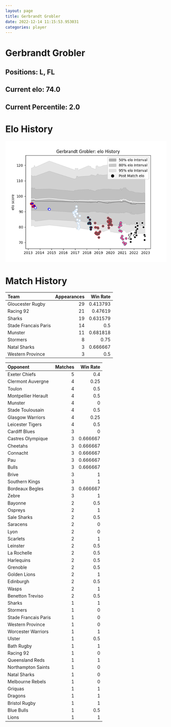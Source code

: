 ```yaml
---  
layout: page  
title: Gerbrandt Grobler  
date: 2022-12-14 11:15:53.953031  
categories: player  
---
```

# Gerbrandt Grobler

## Positions: L, FL

## Current elo: 74.0

## Current Percentile: 2.0

# Elo History


![elo history](history_GerbrandtGrobler.png)
# Match History


| Team                 |   Appearances |   Win Rate |
|:---------------------|--------------:|-----------:|
| Gloucester Rugby     |            29 |   0.413793 |
| Racing 92            |            21 |   0.47619  |
| Sharks               |            19 |   0.631579 |
| Stade Francais Paris |            14 |   0.5      |
| Munster              |            11 |   0.681818 |
| Stormers             |             8 |   0.75     |
| Natal Sharks         |             3 |   0.666667 |
| Western Province     |             3 |   0.5      |

| Opponent             |   Matches |   Win Rate |
|:---------------------|----------:|-----------:|
| Exeter Chiefs        |         5 |   0.4      |
| Clermont Auvergne    |         4 |   0.25     |
| Toulon               |         4 |   0.5      |
| Montpellier Herault  |         4 |   0.5      |
| Munster              |         4 |   0        |
| Stade Toulousain     |         4 |   0.5      |
| Glasgow Warriors     |         4 |   0.25     |
| Leicester Tigers     |         4 |   0.5      |
| Cardiff Blues        |         3 |   0        |
| Castres Olympique    |         3 |   0.666667 |
| Cheetahs             |         3 |   0.666667 |
| Connacht             |         3 |   0.666667 |
| Pau                  |         3 |   0.666667 |
| Bulls                |         3 |   0.666667 |
| Brive                |         3 |   1        |
| Southern Kings       |         3 |   1        |
| Bordeaux Begles      |         3 |   0.666667 |
| Zebre                |         3 |   1        |
| Bayonne              |         2 |   0.5      |
| Ospreys              |         2 |   1        |
| Sale Sharks          |         2 |   0.5      |
| Saracens             |         2 |   0        |
| Lyon                 |         2 |   0        |
| Scarlets             |         2 |   1        |
| Leinster             |         2 |   0.5      |
| La Rochelle          |         2 |   0.5      |
| Harlequins           |         2 |   0.5      |
| Grenoble             |         2 |   0.5      |
| Golden Lions         |         2 |   1        |
| Edinburgh            |         2 |   0.5      |
| Wasps                |         2 |   1        |
| Benetton Treviso     |         2 |   0.5      |
| Sharks               |         1 |   1        |
| Stormers             |         1 |   0        |
| Stade Francais Paris |         1 |   0        |
| Western Province     |         1 |   0        |
| Worcester Warriors   |         1 |   1        |
| Ulster               |         1 |   0.5      |
| Bath Rugby           |         1 |   1        |
| Racing 92            |         1 |   0        |
| Queensland Reds      |         1 |   1        |
| Northampton Saints   |         1 |   0        |
| Natal Sharks         |         1 |   0        |
| Melbourne Rebels     |         1 |   0        |
| Griquas              |         1 |   1        |
| Dragons              |         1 |   1        |
| Bristol Rugby        |         1 |   1        |
| Blue Bulls           |         1 |   0.5      |
| Lions                |         1 |   1        |